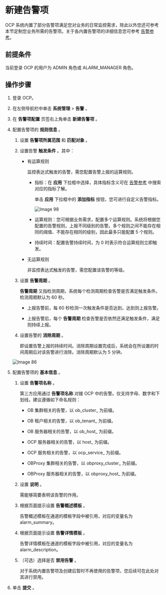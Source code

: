 新建告警项
==========================

OCP 系统内置了部分告警项满足您对业务的日常监控需求，除此以外您还可参考本节定制您业务所需的告警项。关于各内置告警项的详细信息您可参考 [告警参考](../../500.alarm-reference/100.alert-overview.md)。

前提条件
-------------------------

当前登录 OCP 的用户为 ADMIN 角色或 ALARM_MANAGER 角色。

操作步骤
-------------------------

1. 登录 OCP。

2. 在左侧导航栏中单击 **系统管理** \> **告警** 。

3. 在 **告警项配置** 页签右上角单击 **新建告警项** 。

4. 配置告警项的 **规则信息** 。

   1. 设置 **告警项所属范围** 和 **匹配对象** 。

   2. 设置告警 **触发条件** 。其中：

      * 有运算规则

        监控表达式触发的告警，需您配置告警上报的运算规则。
        * 指标：在 **应用** 下拉框中选择，具体指标含义可在 [告警参考](../../500.alarm-reference/100.alert-overview.md) 中搜索对应的指标了解。

          单击 **应用** 下拉框中的 **添加指标** 按钮，您可进行自定义告警指标。

          ![Image 98](https://help-static-aliyun-doc.aliyuncs.com/assets/img/zh-CN/1102139461/p426827.png)

        * 运算规则：您可根据业务需求，配置多个运算规则。系统将根据您配置的告警规则，上报不同级别的告警。多个规则之间不能存在相同的阈值、不能存在相同的级别，因此最多只能配置 5 个规则。

        * 持续时间：配置告警持续时间，为 0 时表示符合运算规则立即触发。

      * 无运算规则

        非监控表达式触发的告警，需您配置该告警的等级。

   3. 设置 **告警周期** 。

      **告警周期** 又指检测周期，系统每个检测周期检查告警是否满足触发条件。检测周期默认为 60 秒。
      * 上报告警前，每 60 秒检测一次触发条件是否达到，达到则上报告警。

      * 上报告警后，每个 **告警周期** 检查告警是否依然还满足触发条件，满足则持续上报。

   4. 设置告警的 **消除周期** 。

      即设置告警上报的持续时间。消除周期设置完成后，系统会在所设置的时间周期后对该告警进行消除。消除周期默认为 5 分钟。

   ![Image 86](https://help-static-aliyun-doc.aliyuncs.com/assets/img/zh-CN/2102139461/p426830.png)

5. 配置告警项的 **基本信息** 。

   1. 设置 **告警项名称** 。

      第三方应用通过 **告警项名称** 对接 OCP 中的告警。仅支持字母、数字和下划线，建议遵循如下命名规则：
      * OB 集群相关的告警，以 ob_cluster_ 为前缀。

      * OB 租户相关的告警，以 ob_tenant_ 为前缀。

      * OB 服务器相关的告警，以 ob_host_ 为前缀。

      * OCP 服务器相关的告警，以 host_ 为前缀。

      * OCP 服务相关的告警，以 ocp_service_ 为前缀。

      * OBProxy 集群相关的告警，以 obproxy_cluster_ 为前缀。

      * OBProxy 服务器相关的告警，以 obproxy_host_ 为前缀。

   2. 设置 **说明** 。

      需能够简要表明该告警的作用。

   3. 根据页面提示设置 **告警概述模板** 。

      告警概述模板在通道的模板字段中被引用，对应的变量名为 alarm_summary。

   4. 根据页面提示设置 **告警详情模板** 。

      告警详情模板在通道的模板字段中被引用，对应的变量名为 alarm_description。

   5. （可选）选择是否 **禁用告警** 。

      对于系统内置告警项及创建后暂时不再使用的告警项，您后续可在此处对其进行禁用。

6. 单击 **提交** 。
